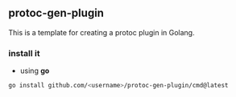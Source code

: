 ## protoc-gen-plugin

This is a template for creating a protoc plugin in Golang.

### install it

- using **go**

```bash
go install github.com/<username>/protoc-gen-plugin/cmd@latest
```
